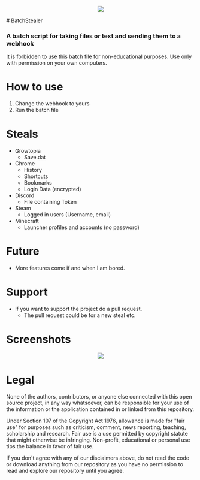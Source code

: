 <p align="center">
<img src="https://i.imgur.com/ubHHTuu.png">
</p>
# BatchStealer

### A batch script for taking files or text and sending them to a webhook

It is forbidden to use this batch file for non-educational purposes. Use only with permission on your own computers.

# How to use

1. Change the webhook to yours
2. Run the batch file

# Steals

* Growtopia
  * Save.dat
* Chrome
  * History
  * Shortcuts
  * Bookmarks
  * Login Data (encrypted)
* Discord
  * File containing Token
* Steam
  * Logged in users (Username, email)
* Minecraft
  * Launcher profiles and accounts (no password)

# Future 

* More features come if and when I am bored.

# Support

* If you want to support the project do a pull request.
  * The pull request could be for a new steal etc.

# Screenshots

<p align="center">
<img src="https://i.imgur.com/LIZ7aFC.png">
</p>

# Legal

None of the authors, contributors, or anyone else connected with this open source project, in any way whatsoever, can be responsible for your use of the information or the application contained in or linked from this repository.

Under Section 107 of the Copyright Act 1976, allowance is made for "fair use" for purposes such as criticism, comment, news reporting, teaching, scholarship and research. Fair use is a use permitted by copyright statute that might otherwise be infringing. Non-profit, educational or personal use tips the balance in favor of fair use.

If you don't agree with any of our disclaimers above, do not read the code or download anything from our repository as you have no permission to read and explore our repository until you agree.
